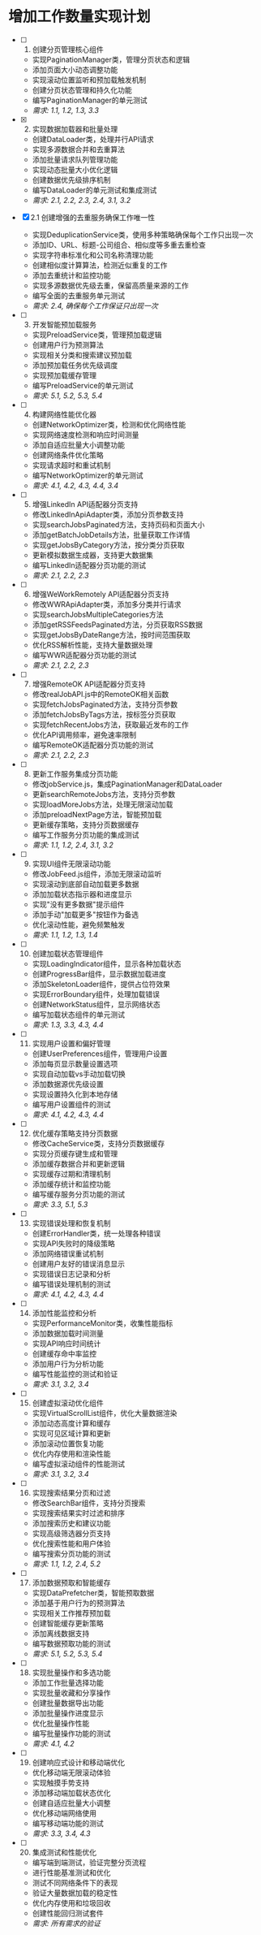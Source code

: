 # 增加工作数量实现计划

- [ ] 1. 创建分页管理核心组件
  - 实现PaginationManager类，管理分页状态和逻辑
  - 添加页面大小动态调整功能
  - 实现滚动位置监听和预加载触发机制
  - 创建分页状态管理和持久化功能
  - 编写PaginationManager的单元测试
  - _需求: 1.1, 1.2, 1.3, 3.3_

- [x] 2. 实现数据加载器和批量处理



  - 创建DataLoader类，处理并行API请求
  - 实现多源数据合并和去重算法
  - 添加批量请求队列管理功能
  - 实现动态批量大小优化逻辑
  - 创建数据优先级排序机制
  - 编写DataLoader的单元测试和集成测试
  - _需求: 2.1, 2.2, 2.3, 2.4, 3.1, 3.2_

- [x] 2.1 创建增强的去重服务确保工作唯一性
  - 实现DeduplicationService类，使用多种策略确保每个工作只出现一次
  - 添加ID、URL、标题-公司组合、相似度等多重去重检查
  - 实现字符串标准化和公司名称清理功能
  - 创建相似度计算算法，检测近似重复的工作
  - 添加去重统计和监控功能
  - 实现多源数据优先级去重，保留高质量来源的工作
  - 编写全面的去重服务单元测试
  - _需求: 2.4, 确保每个工作保证只出现一次_

- [ ] 3. 开发智能预加载服务
  - 实现PreloadService类，管理预加载逻辑
  - 创建用户行为预测算法
  - 实现相关分类和搜索建议预加载
  - 添加预加载任务优先级调度
  - 实现预加载缓存管理
  - 编写PreloadService的单元测试
  - _需求: 5.1, 5.2, 5.3, 5.4_

- [ ] 4. 构建网络性能优化器
  - 创建NetworkOptimizer类，检测和优化网络性能
  - 实现网络速度检测和响应时间测量
  - 添加自适应批量大小调整功能
  - 创建网络条件优化策略
  - 实现请求超时和重试机制
  - 编写NetworkOptimizer的单元测试
  - _需求: 4.1, 4.2, 4.3, 4.4, 3.4_

- [ ] 5. 增强LinkedIn API适配器分页支持
  - 修改LinkedInApiAdapter类，添加分页参数支持
  - 实现searchJobsPaginated方法，支持页码和页面大小
  - 添加getBatchJobDetails方法，批量获取工作详情
  - 实现getJobsByCategory方法，按分类分页获取
  - 更新模拟数据生成器，支持更大数据集
  - 编写LinkedIn适配器分页功能的测试
  - _需求: 2.1, 2.2, 2.3_

- [ ] 6. 增强WeWorkRemotely API适配器分页支持
  - 修改WWRApiAdapter类，添加多分类并行请求
  - 实现searchJobsMultipleCategories方法
  - 添加getRSSFeedsPaginated方法，分页获取RSS数据
  - 实现getJobsByDateRange方法，按时间范围获取
  - 优化RSS解析性能，支持大量数据处理
  - 编写WWR适配器分页功能的测试
  - _需求: 2.1, 2.2, 2.3_

- [ ] 7. 增强RemoteOK API适配器分页支持
  - 修改realJobAPI.js中的RemoteOK相关函数
  - 实现fetchJobsPaginated方法，支持分页参数
  - 添加fetchJobsByTags方法，按标签分页获取
  - 实现fetchRecentJobs方法，获取最近发布的工作
  - 优化API调用频率，避免速率限制
  - 编写RemoteOK适配器分页功能的测试
  - _需求: 2.1, 2.2, 2.3_

- [ ] 8. 更新工作服务集成分页功能
  - 修改jobService.js，集成PaginationManager和DataLoader
  - 更新searchRemoteJobs方法，支持分页参数
  - 实现loadMoreJobs方法，处理无限滚动加载
  - 添加preloadNextPage方法，智能预加载
  - 更新缓存策略，支持分页数据缓存
  - 编写工作服务分页功能的集成测试
  - _需求: 1.1, 1.2, 2.4, 3.1, 3.2_

- [ ] 9. 实现UI组件无限滚动功能
  - 修改JobFeed.js组件，添加无限滚动监听
  - 实现滚动到底部自动加载更多数据
  - 添加加载状态指示器和进度显示
  - 实现"没有更多数据"提示组件
  - 添加手动"加载更多"按钮作为备选
  - 优化滚动性能，避免频繁触发
  - _需求: 1.1, 1.2, 1.3, 1.4_

- [ ] 10. 创建加载状态管理组件
  - 实现LoadingIndicator组件，显示各种加载状态
  - 创建ProgressBar组件，显示数据加载进度
  - 添加SkeletonLoader组件，提供占位符效果
  - 实现ErrorBoundary组件，处理加载错误
  - 创建NetworkStatus组件，显示网络状态
  - 编写加载状态组件的单元测试
  - _需求: 1.3, 3.3, 4.3, 4.4_

- [ ] 11. 实现用户设置和偏好管理
  - 创建UserPreferences组件，管理用户设置
  - 添加每页显示数量设置选项
  - 实现自动加载vs手动加载切换
  - 添加数据源优先级设置
  - 实现设置持久化到本地存储
  - 编写用户设置组件的测试
  - _需求: 4.1, 4.2, 4.3, 4.4_

- [ ] 12. 优化缓存策略支持分页数据
  - 修改CacheService类，支持分页数据缓存
  - 实现分页缓存键生成和管理
  - 添加缓存数据合并和更新逻辑
  - 实现缓存过期和清理机制
  - 添加缓存统计和监控功能
  - 编写缓存服务分页功能的测试
  - _需求: 3.3, 5.1, 5.3_

- [ ] 13. 实现错误处理和恢复机制
  - 创建ErrorHandler类，统一处理各种错误
  - 实现API失败时的降级策略
  - 添加网络错误重试机制
  - 创建用户友好的错误消息显示
  - 实现错误日志记录和分析
  - 编写错误处理机制的测试
  - _需求: 4.1, 4.2, 4.3, 4.4_

- [ ] 14. 添加性能监控和分析
  - 实现PerformanceMonitor类，收集性能指标
  - 添加数据加载时间测量
  - 实现API响应时间统计
  - 创建缓存命中率监控
  - 添加用户行为分析功能
  - 编写性能监控的测试和验证
  - _需求: 3.1, 3.2, 3.4_

- [ ] 15. 创建虚拟滚动优化组件
  - 实现VirtualScrollList组件，优化大量数据渲染
  - 添加动态高度计算和缓存
  - 实现可见区域计算和更新
  - 添加滚动位置恢复功能
  - 优化内存使用和渲染性能
  - 编写虚拟滚动组件的性能测试
  - _需求: 3.1, 3.2, 3.4_

- [ ] 16. 实现搜索结果分页和过滤
  - 修改SearchBar组件，支持分页搜索
  - 实现搜索结果实时过滤和排序
  - 添加搜索历史和建议功能
  - 实现高级筛选器分页支持
  - 优化搜索性能和用户体验
  - 编写搜索分页功能的测试
  - _需求: 1.1, 1.2, 2.4, 5.2_

- [ ] 17. 添加数据预取和智能缓存
  - 实现DataPrefetcher类，智能预取数据
  - 添加基于用户行为的预测算法
  - 实现相关工作推荐预加载
  - 创建智能缓存更新策略
  - 添加离线数据支持
  - 编写数据预取功能的测试
  - _需求: 5.1, 5.2, 5.3, 5.4_

- [ ] 18. 实现批量操作和多选功能
  - 添加工作批量选择功能
  - 实现批量收藏和分享操作
  - 创建批量数据导出功能
  - 添加批量操作进度显示
  - 优化批量操作性能
  - 编写批量操作功能的测试
  - _需求: 4.1, 4.2_

- [ ] 19. 创建响应式设计和移动端优化
  - 优化移动端无限滚动体验
  - 实现触摸手势支持
  - 添加移动端加载状态优化
  - 创建自适应批量大小调整
  - 优化移动端网络使用
  - 编写移动端功能的测试
  - _需求: 3.3, 3.4, 4.3_

- [ ] 20. 集成测试和性能优化
  - 编写端到端测试，验证完整分页流程
  - 进行性能基准测试和优化
  - 测试不同网络条件下的表现
  - 验证大量数据加载的稳定性
  - 优化内存使用和垃圾回收
  - 创建性能回归测试套件
  - _需求: 所有需求的验证_
